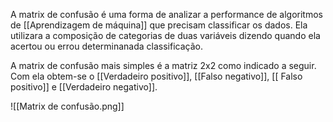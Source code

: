 ---
---

A matrix de confusão é uma forma de analizar a performance de algoritmos de [[Aprendizagem de máquina]] que precisam classificar os dados. Ela utilizara a composição de categorias de duas variáveis dizendo quando ela acertou ou errou determinanada classificação. 

A matrix de confusão mais simples é a matriz 2x2 como indicado a seguir. Com ela obtem-se o [[Verdadeiro positivo]], [[Falso negativo]], [[ Falso positivo]] e [[Verdadeiro negativo]]. 

![[Matrix de confusão.png]]
